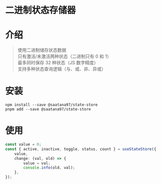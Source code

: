 # 二进制状态存储器

# 介绍

> 使用二进制储存状态数据  
> 只有激活/未激活两种状态（二进制只有 0 和 1）  
> 最多同时保存 32 种状态（JS 数字精度）  
> 支持多种状态查询逻辑（与、或、非、异或）

# 安装

```
npm install --save @saatana97/state-store
pnpm add --save @saatana97/state-store
```

# 使用

```typescript
const value = 0;
const { active, inactive, toggle, status, count } = useStateStore({
    value,
    change: (val, old) => {
        value = val;
        console.info(old, val);
    },
});
```

